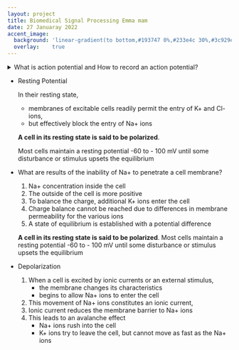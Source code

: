 ```yaml
---
layout: project
title: Biomedical Signal Processing Emma mam
date: 27 Januaray 2022
accent_image:
  background: 'linear-gradient(to bottom,#193747 0%,#233e4c 30%,#3c929e 50%,#d5d5d4 70%,#cdccc8 100%)'
  overlay:    true
---
```

<details>
<summary>What is action potential and How to record an action potential?</summary>

    1. The action potential is the basic component of all bioelectrical signals 
    2. provides information on the nature of physiological activity at the single-cell level
    3. accompanies the mechanical contraction of a single cell when stimulated by an electrical current
    4. is caused by the flow of Na+, K+, Cl-, and other ions across the cell membrane
    
    Recording an action potential requires
    
    - isolation of a single cell
    - microelectrodes with tips of the order of a few micrometers
    
    To stimulate the cell and record the response
 </details>
  
- Resting Potential
    
    In their resting state, 
    
    - membranes of excitable cells readily permit the entry of K+ and Cl- ions,
    - but effectively block the entry of Na+ ions
    
    **A cell in its resting state is said to be polarized**. 
    
    Most cells maintain a resting potential  -60 to - 100 mV until some disturbance or stimulus upsets the equilibrium
    
- What are results of the inability of Na+ to penetrate a cell membrane?
    1. Na+ concentration inside the cell
    2. The outside of the cell is more positive
    3. To balance the charge, additional K+ ions enter the cell
    4. Charge balance cannot be reached due to differences in membrane permeability for the various ions
    5. A state of equilibrium is established with a potential difference
    
    **A cell in its resting state is said to be polarized**. Most cells maintain a resting potential  -60 to - 100 mV until some disturbance or stimulus upsets the equilibrium
    
- Depolarization
    1. When a cell is excited by ionic currents or an external stimulus,
        - the membrane changes its characteristics
        - begins to allow Na+ ions to enter the cell
    2. This movement of Na+ ions constitutes an ionic current, 
    3. Ionic current reduces the membrane barrier to Na+ ions
    4. This leads to an avalanche effect
        - Na+ ions rush into the cell
        - K+ ions try to leave the cell, but cannot move as fast as the Na+ ions

